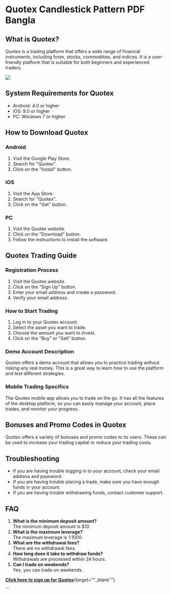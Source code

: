 # Quotex Candlestick Pattern PDF Bangla

## What is Quotex?

Quotex is a trading platform that offers a wide range of financial
instruments, including forex, stocks, commodities, and indices. It is a
user-friendly platform that is suitable for both beginners and
experienced traders.

[![](https://static.quotex.io/files/4_en/300_250.jpg)](https://traff.sbs/brokerqxlid)

## System Requirements for Quotex

-   Android: 4.0 or higher
-   iOS: 9.0 or higher
-   PC: Windows 7 or higher

## How to Download Quotex

### Android

1.  Visit the Google Play Store.
2.  Search for "Quotex".
3.  Click on the "Install" button.

### iOS

1.  Visit the App Store.
2.  Search for "Quotex".
3.  Click on the "Get" button.

### PC

1.  Visit the Quotex website.
2.  Click on the "Download" button.
3.  Follow the instructions to install the software.

## Quotex Trading Guide

### Registration Process

1.  Visit the Quotex website.
2.  Click on the "Sign Up" button.
3.  Enter your email address and create a password.
4.  Verify your email address.

### How to Start Trading

1.  Log in to your Quotex account.
2.  Select the asset you want to trade.
3.  Choose the amount you want to invest.
4.  Click on the "Buy" or "Sell" button.

### Demo Account Description

Quotex offers a demo account that allows you to practice trading without
risking any real money. This is a great way to learn how to use the
platform and test different strategies.

### Mobile Trading Specifics

The Quotex mobile app allows you to trade on the go. It has all the
features of the desktop platform, so you can easily manage your account,
place trades, and monitor your progress.

## Bonuses and Promo Codes in Quotex

Quotex offers a variety of bonuses and promo codes to its users. These
can be used to increase your trading capital or reduce your trading
costs.

## Troubleshooting

-   If you are having trouble logging in to your account, check your
    email address and password.
-   If you are having trouble placing a trade, make sure you have enough
    funds in your account.
-   If you are having trouble withdrawing funds, contact customer
    support.

## FAQ

1.  **What is the minimum deposit amount?**\
    The minimum deposit amount is \$10.
2.  **What is the maximum leverage?**\
    The maximum leverage is 1:1000.
3.  **What are the withdrawal fees?**\
    There are no withdrawal fees.
4.  **How long does it take to withdraw funds?**\
    Withdrawals are processed within 24 hours.
5.  **Can I trade on weekends?**\
    Yes, you can trade on weekends.

[**Click here to sign up for
Quotex**](\%22https://traff.sbs/brokerqxlid\%22){target=""_blank""}

\`\`\`

